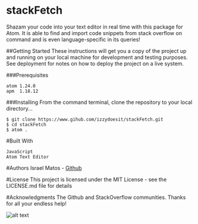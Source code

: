 # stackFetch

Shazam your code into your text editor in real time with this package for Atom. It is able to find and import code snippets from stack overflow on command and is even language-specific in its queries!
 

##Getting Started
These instructions will get you a copy of the project up and running on your local machine for development and testing purposes. See deployment for notes on how to deploy the project on a live system.

###Prerequisites
```
atom 1.24.0
apm  1.18.12
```
###Installing
From the command terminal, clone the repository to your local directory...
```
$ git clone https://www.gihub.com/izzydoesit/stackFetch.git
$ cd stackFetch
$ atom .
```
#Built With
```
JavaScript 
Atom Text Editor
```
#Authors
Israel Matos - [Github](https://github.com/izzydoesit)

#License
This project is licensed under the MIT License - see the LICENSE.md file for details

#Acknowledgments
The Github and StackOverflow communities. Thanks for all your endless help!


![alt text][walkthrough]

[walkthrough]: https://cloud.githubusercontent.com/assets/6755555/17759382/836dd780-64ab-11e6-8f6a-329f66f01fd7.gif "Logo Title Text 2"
